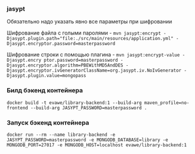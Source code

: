 ### jasypt
Обязательно надо указать явно все параметры при шифровании

Шифрование файла с голыми паролями - `mvn jasypt:encrypt -Djasypt.plugin.path="file:./src/main/resources/application.yml" -Djasypt.encryptor.password=masterpassword`

Шифрование строки с помощью плагина - `mvn jasypt:encrypt-value -Djasypt.encry
ptor.password=masterpassword -Djasypt.encryptor.algorithm=PBEWithMD5AndDES -Djasypt.encryptor.ivGeneratorClassName=org.jasypt.iv.NoIvGenerator -Djasypt.plugin.value=mongopass`


### Билд бэкенд контейнера
`docker build -t evawe/library-backend:1 --build-arg maven_profile=no-frontend --build-arg JASYPT_PASSWORD=masterpassword .
`
### Запуск бэкенд контейнера 

`docker run --rm --name library-backend -e JASYPT_PASSWORD=masterpassword -e MONGODB_DATABASE=library -e MONGODB_PORT=27017 -e MONGODB_HOST=localhost evawe/library-backend:1`
